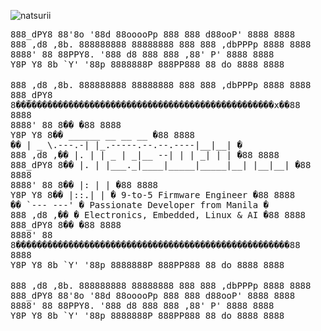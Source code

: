 
<p align="left"> <img src="https://komarev.com/ghpvc/?username=natsurii&label=Profile%20views&color=0e75b6&style=flat" alt="natsurii" /> </p>
<tt>      888_dPY8 88'8o       '88d   88ooooPp  888  888   d88ooP'    8888    8888</tt><br>
<tt>      888  ,d8 ,8b.     888888888 88888888  888  888   ,dbPPPp    8888    8888</tt><br>
<tt>      8888' 88 88PPY8.    '888           d8 888  888 ,88' P'      8888    8888</tt><br>
<tt>      Y8P   Y8 8b   `Y' '88p      8888888P  888PP888 88  do       8888    8888</tt><br>
<tt>                                                                              </tt><br>
<tt>      888  ,d8 ,8b.     888888888 88888888  888  888   ,dbPPPp    8888    8888</tt><br>
<tt>      888_dPY8 8�������������������������������������������������x��88    8888</tt><br>
<tt>      8888' 88 8��                                                 �88    8888</tt><br>
<tt>      Y8P   Y8 8��  ______        __                    __ __      �88    8888</tt><br>
<tt>                �� |   _  \.---.-|  |_.-----.--.--.----|__|__|     �          </tt><br>
<tt>      888  ,d8 ,�� |.  |   |  _  |   _|__ --|  |  |   _|  |  |     �88    8888</tt><br>
<tt>      888_dPY8 8�� |.  |   |___._|____|_____|_____|__| |__|__|     �88    8888</tt><br>
<tt>      8888' 88 8�� |:  |   |                                       �88    8888</tt><br>
<tt>      Y8P   Y8 8�� |::.|   |  � 9-to-5 Firmware Engineer           �88    8888</tt><br>
<tt>                �� `--- ---'  � Passionate Developer from Manila   �          </tt><br>
<tt>      888  ,d8 ,��            � Electronics, Embedded, Linux & AI  �88    8888</tt><br>
<tt>      888_dPY8 8��                                                 �88    8888</tt><br>
<tt>      8888' 88 8����������������������������������������������������88    8888</tt><br>
<tt>      Y8P   Y8 8b   `Y' '88p      8888888P  888PP888 88  do       8888    8888</tt><br>
<tt>                                                                              </tt><br>
<tt>      888  ,d8 ,8b.     888888888 88888888  888  888   ,dbPPPp    8888    8888</tt><br>
<tt>      888_dPY8 88'8o       '88d   88ooooPp  888  888   d88ooP'    8888    8888</tt><br>
<tt>      8888' 88 88PPY8.    '888           d8 888  888 ,88' P'      8888    8888</tt><br>
<tt>      Y8P   Y8 8b   `Y' '88p      8888888P  888PP888 88  do       8888    8888</tt><br>

